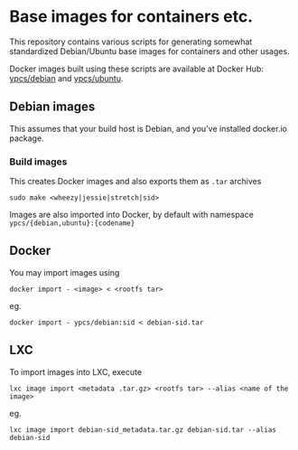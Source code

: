 # Base images for containers etc.

This repository contains various scripts for generating somewhat standardized Debian/Ubuntu base images for containers and other usages.

Docker images built using these scripts are available at Docker Hub: [ypcs/debian](https://hub.docker.com/r/ypcs/debian) and [ypcs/ubuntu](https://hub.docker.com/r/ypcs/ubuntu).
## Debian images
This assumes that your build host is Debian, and you've installed docker.io package.

### Build images
This creates Docker images and also exports them as `.tar` archives

    sudo make <wheezy|jessie|stretch|sid>

Images are also imported into Docker, by default with namespace `ypcs/{debian,ubuntu}:{codename}`

## Docker
You may import images using

    docker import - <image> < <rootfs tar>

eg.

    docker import - ypcs/debian:sid < debian-sid.tar


## LXC
To import images into LXC, execute

    lxc image import <metadata .tar.gz> <rootfs tar> --alias <name of the image>

eg.

    lxc image import debian-sid_metadata.tar.gz debian-sid.tar --alias debian-sid
